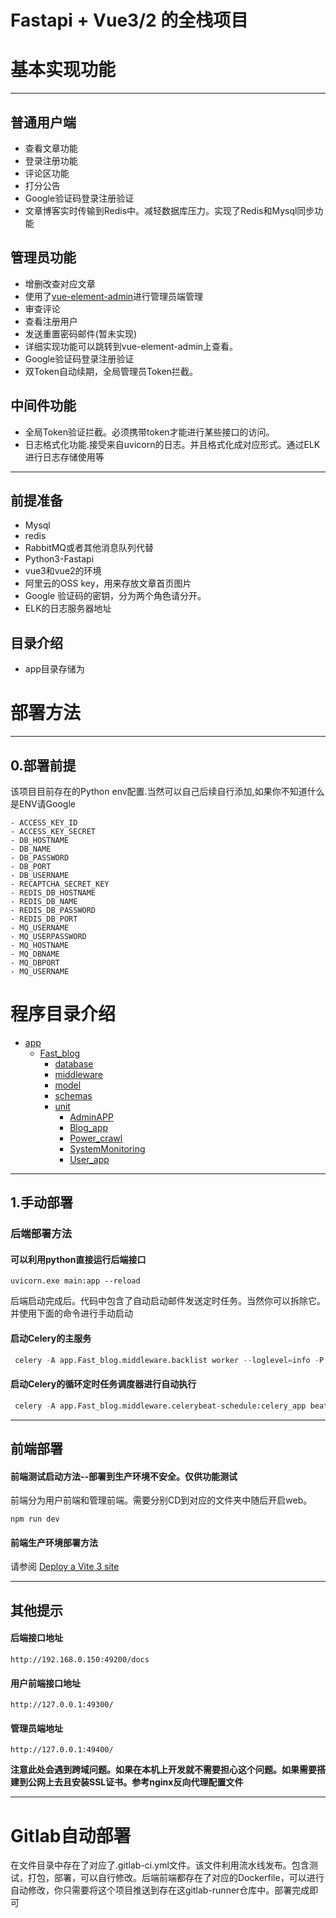 # Fastapi + Vue3/2 的全栈项目

# 基本实现功能

---

## 普通用户端
* 查看文章功能
* 登录注册功能
* 评论区功能
* 打分公告
* Google验证码登录注册验证
* 文章博客实时传输到Redis中。减轻数据库压力。实现了Redis和Mysql同步功能

## 管理员功能

* 增删改查对应文章
* 使用了[vue-element-admin](https://github.com/PanJiaChen/vue-element-admin)进行管理员端管理
* 审查评论
* 查看注册用户
* 发送重置密码邮件(暂未实现)
* 详细实现功能可以跳转到vue-element-admin上查看。
* Google验证码登录注册验证
* 双Token自动续期，全局管理员Token拦截。

## 中间件功能
* 全局Token验证拦截。必须携带token才能进行某些接口的访问。
* 日志格式化功能.接受来自uvicorn的日志。并且格式化成对应形式。通过ELK进行日志存储使用等
---


## 前提准备

- Mysql
- redis
- RabbitMQ或者其他消息队列代替
- Python3-Fastapi
- vue3和vue2的环境
- 阿里云的OSS key，用来存放文章首页图片
- Google 验证码的密钥，分为两个角色请分开。
- ELK的日志服务器地址
## 目录介绍
* app目录存储为
# 部署方法

---

## 0.部署前提

该项目目前存在的Python env配置.当然可以自己后续自行添加,如果你不知道什么是ENV请Google
```
- ACCESS_KEY_ID
- ACCESS_KEY_SECRET
- DB_HOSTNAME
- DB_NAME
- DB_PASSWORD
- DB_PORT
- DB_USERNAME
- RECAPTCHA_SECRET_KEY
- REDIS_DB_HOSTNAME
- REDIS_DB_NAME
- REDIS_DB_PASSWORD
- REDIS_DB_PORT
- MQ_USERNAME
- MQ_USERPASSWORD
- MQ_HOSTNAME
- MQ_DBNAME
- MQ_DBPORT
- MQ_USERNAME
```
# 程序目录介绍

- [app](app)
  - [Fast_blog](/app/Fast_blog)
    - [database](/app/Fast_blog/database)
    - [middleware](/app/Fast_blog/middleware)
    - [model](/app/Fast_blog/model)
    - [schemas](/app/Fast_blog/schemas)
    - [unit](/app/Fast_blog/unit)
      - [AdminAPP](/app/Fast_blog/unit/AdminApp)
      - [Blog_app](/app/Fast_blog/unit/Blog_app)
      - [Power_crawl](/app/Fast_blog/unit/Power_Crawl)
      - [SystemMonitoring](/app/Fast_blog/unit/SystemMonitoring)
      - [User_app](/app/Fast_blog/unit/User_app)
        

---

## 1.手动部署  

### 后端部署方法

####  可以利用python直接运行后端接口

```
uvicorn.exe main:app --reload
```

后端启动完成后。代码中包含了自动启动邮件发送定时任务。当然你可以拆除它。并使用下面的命令进行手动启动

#### 启动Celery的主服务
``` python
 celery -A app.Fast_blog.middleware.backlist worker --loglevel=info -P eventlet
```
#### 启动Celery的循环定时任务调度器进行自动执行
``` python
 celery -A app.Fast_blog.middleware.celerybeat-schedule:celery_app beat
```
---

## 前端部署
#### 前端测试启动方法--部署到生产环境不安全。仅供功能测试
前端分为用户前端和管理前端。需要分别CD到对应的文件夹中随后开启web。
```
npm run dev
```
#### 前端生产环境部署方法

请参阅  [Deploy a Vite 3 site](https://developers.cloudflare.com/pages/framework-guides/deploy-a-vite3-project/)

---
## 其他提示

#### 后端接口地址

```
http://192.168.0.150:49200/docs
```

#### 用户前端接口地址

```
http://127.0.0.1:49300/
```

#### 管理员端地址

```
http://127.0.0.1:49400/
```

**注意此处会遇到跨域问题。如果在本机上开发就不需要担心这个问题。如果需要搭建到公网上去且安装SSL证书。参考nginx反向代理配置文件**

---
# Gitlab自动部署
在文件目录中存在了对应了.gitlab-ci.yml文件。该文件利用流水线发布。包含测试，打包，部署，可以自行修改。后端前端都存在了对应的Dockerfile，可以进行自动修改，你只需要将这个项目推送到存在这gitlab-runner仓库中。部署完成即可